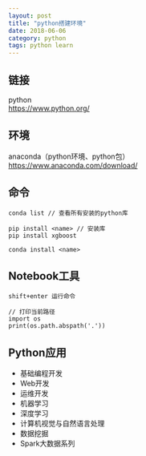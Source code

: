 ```yaml
---
layout: post
title: "python搭建环境"
date: 2018-06-06
category: python
tags: python learn
---
```


## 链接
python  
https://www.python.org/  

## 环境
anaconda（python环境、python包）  
https://www.anaconda.com/download/  

## 命令

	conda list // 查看所有安装的python库  

	pip install <name> // 安装库
	pip install xgboost  

	conda install <name>

## Notebook工具

	shift+enter 运行命令

	// 打印当前路径
	import os
	print(os.path.abspath('.'))

## Python应用

* 基础编程开发
* Web开发
* 运维开发
* 机器学习
* 深度学习
* 计算机视觉与自然语言处理
* 数据挖掘
* Spark大数据系列
